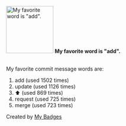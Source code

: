 <img src="https://my-badges.github.io/my-badges/favorite-word.png" alt="My favorite word is &quot;add&quot;." title="My favorite word is &quot;add&quot;." width="128">
<strong>My favorite word is &quot;add&quot;.</strong>
<br><br>

My favorite commit message words are:

1. add (used 1502 times)
2. update (used 1126 times)
3. :arrow_up: (used 869 times)
4. request (used 725 times)
5. merge (used 723 times)


Created by <a href="https://github.com/my-badges/my-badges">My Badges</a>